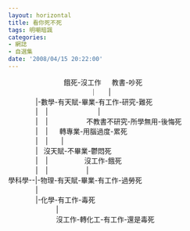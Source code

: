```yaml
---
layout: horizontal
title: 看你死不死
tags: 明嘲暗諷
categories:
- 網誌
- 自選集
date: '2008/04/15 20:22:00'
---
```

　　　    　　　　餓死-沒工作　  教書-吵死  
　　　　      　　　　　　  ｜      |  
　　　　|-數學-有天賦-畢業-有工作-研究-難死  
　　　　|    |                          |  
　　　　|    |                    不教書不研究-所學無用-後悔死  
　　　　|    |      轉專業-用腦過度-累死  
　　　　|    |       |  
　　　　|   沒天賦-不畢業-鬱悶死  
　　　　|    |                   沒工作-餓死  
　　　　|    |                    |  
學科學--|-物理-有天賦-畢業-有工作-過勞死  
　　　　|  
　　　　|-化學-有工作-毒死  
　　　　　　　|  
　　　　　　　沒工作-轉化工-有工作-還是毒死  